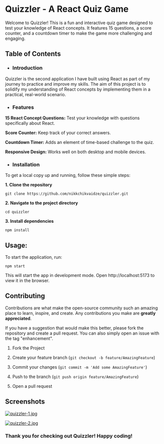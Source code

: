# Quizzler - A React Quiz Game

Welcome to Quizzler! This is a fun and interactive quiz game designed to test your knowledge of React concepts. It features 15 questions, a score counter, and a countdown timer to make the game more challenging and engaging.

## Table of Contents

- ### Introduction

Quizzler is the second application I have built using React as part of my journey to practice and improve my skills. The aim of this project is to solidify my understanding of React concepts by implementing them in a practical, real-world scenario.

- ### Features

**15 React Concept Questions:** Test your knowledge with questions specifically about React.

**Score Counter:** Keep track of your correct answers.

**Countdown Timer:** Adds an element of time-based challenge to the quiz.

**Responsive Design:** Works well on both desktop and mobile devices.

- ### Installation

To get a local copy up and running, follow these simple steps:

**1. Clone the repository**

```git
git clone https://github.com/nikkchikvaidze/quizzler.git
```

**2. Navigate to the project directory**

```git
cd quizzler
```

**3. Install dependencies**

```git
npm install
```

## Usage:

To start the application, run:

```git
npm start
```

This will start the app in development mode. Open http://localhost:5173 to view it in the browser.

## Contributing

Contributions are what make the open-source community such an amazing place to learn, inspire, and create. Any contributions you make are **greatly appreciated**.

If you have a suggestion that would make this better, please fork the repository and create a pull request. You can also simply open an issue with the tag "enhancement".

1. Fork the Project

2. Create your feature branch (`git checkout -b feature/AmazingFeature`)

3. Commit your changes (`git commit -m 'Add some AmazingFeature'`)

4. Push to the branch (`git push origin feature/AmazingFeature`)

5. Open a pull request

## Screenshots

[![quizzler-1.jpg](https://i.postimg.cc/sDX1TLX5/quizzler-1.jpg)](https://postimg.cc/xqw0CtLd)

[![quizzler-2.jpg](https://i.postimg.cc/Dw40Tb1Z/quizzler-2.jpg)](https://postimg.cc/bZ8p0rCc)

### Thank you for checking out Quizzler! Happy coding!
